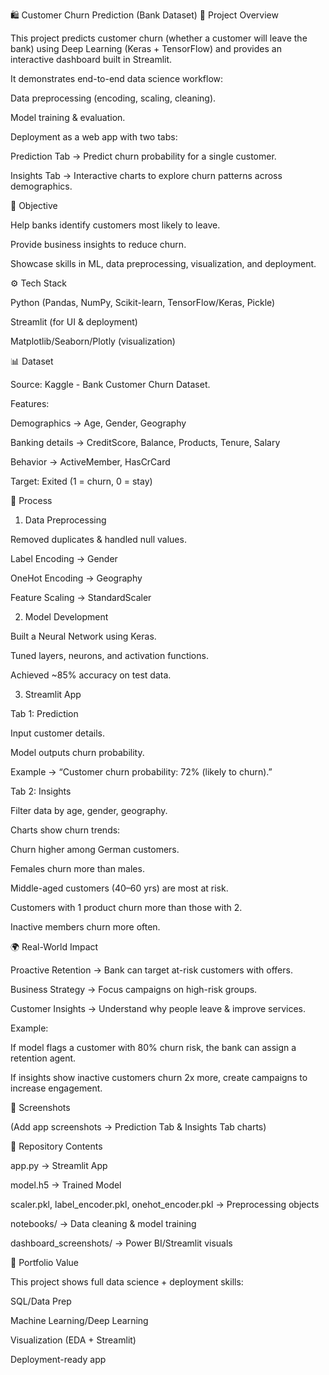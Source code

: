 🛍️ Customer Churn Prediction (Bank Dataset)
📌 Project Overview

This project predicts customer churn (whether a customer will leave the bank) using Deep Learning (Keras + TensorFlow) and provides an interactive dashboard built in Streamlit.

It demonstrates end-to-end data science workflow:

Data preprocessing (encoding, scaling, cleaning).

Model training & evaluation.

Deployment as a web app with two tabs:

Prediction Tab → Predict churn probability for a single customer.

Insights Tab → Interactive charts to explore churn patterns across demographics.

🎯 Objective

Help banks identify customers most likely to leave.

Provide business insights to reduce churn.

Showcase skills in ML, data preprocessing, visualization, and deployment.

⚙️ Tech Stack

Python (Pandas, NumPy, Scikit-learn, TensorFlow/Keras, Pickle)

Streamlit (for UI & deployment)

Matplotlib/Seaborn/Plotly (visualization)

📊 Dataset

Source: Kaggle - Bank Customer Churn Dataset.

Features:

Demographics → Age, Gender, Geography

Banking details → CreditScore, Balance, Products, Tenure, Salary

Behavior → ActiveMember, HasCrCard

Target: Exited (1 = churn, 0 = stay)

🔑 Process
1. Data Preprocessing

Removed duplicates & handled null values.

Label Encoding → Gender

OneHot Encoding → Geography

Feature Scaling → StandardScaler

2. Model Development

Built a Neural Network using Keras.

Tuned layers, neurons, and activation functions.

Achieved ~85% accuracy on test data.

3. Streamlit App

Tab 1: Prediction

Input customer details.

Model outputs churn probability.

Example → “Customer churn probability: 72% (likely to churn).”

Tab 2: Insights

Filter data by age, gender, geography.

Charts show churn trends:

Churn higher among German customers.

Females churn more than males.

Middle-aged customers (40–60 yrs) are most at risk.

Customers with 1 product churn more than those with 2.

Inactive members churn more often.

🌍 Real-World Impact

Proactive Retention → Bank can target at-risk customers with offers.

Business Strategy → Focus campaigns on high-risk groups.

Customer Insights → Understand why people leave & improve services.

Example:

If model flags a customer with 80% churn risk, the bank can assign a retention agent.

If insights show inactive customers churn 2x more, create campaigns to increase engagement.

📸 Screenshots

(Add app screenshots → Prediction Tab & Insights Tab charts)

📂 Repository Contents

app.py → Streamlit App

model.h5 → Trained Model

scaler.pkl, label_encoder.pkl, onehot_encoder.pkl → Preprocessing objects

notebooks/ → Data cleaning & model training

dashboard_screenshots/ → Power BI/Streamlit visuals

🚀 Portfolio Value

This project shows full data science + deployment skills:

SQL/Data Prep

Machine Learning/Deep Learning

Visualization (EDA + Streamlit)

Deployment-ready app
